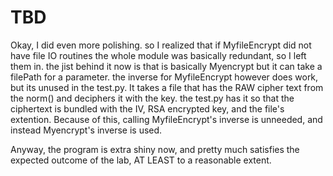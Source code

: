 # TBD
Okay, I did even more polishing. so I realized that if MyfileEncrypt did not have file IO routines the whole module was basically redundant, so I left them in. the jist behind it now is that is basically Myencrypt but it can take a filePath for a parameter. the inverse for MyfileEncrypt however does work, but its unused in the test.py. It takes a file that has the RAW cipher text from the norm() and deciphers it with the key. the test.py has it so that the ciphertext is bundled with the IV, RSA encrypted key, and the file's extention. Because of this, calling MyfileEncrypt's inverse is unneeded, and instead Myencrypt's inverse is used.

Anyway, the program is extra shiny now, and pretty much satisfies the expected outcome of the lab, AT LEAST to a reasonable extent.
